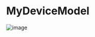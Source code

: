 # MyDeviceModel

![image](https://user-images.githubusercontent.com/35520725/84368451-4364f280-abde-11ea-8752-43be2f836223.png)
